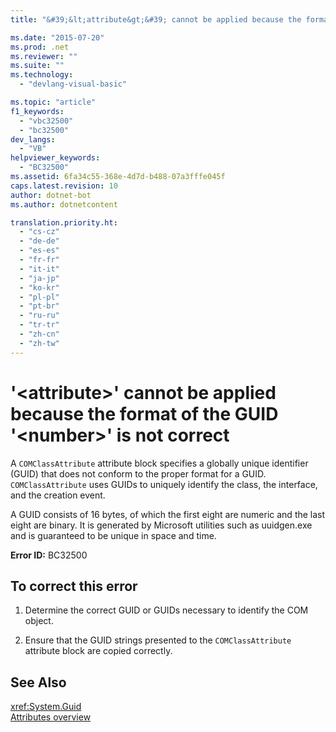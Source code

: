 ```yaml
---
title: "&#39;&lt;attribute&gt;&#39; cannot be applied because the format of the GUID &#39;&lt;number&gt;&#39; is not correct"

ms.date: "2015-07-20"
ms.prod: .net
ms.reviewer: ""
ms.suite: ""
ms.technology: 
  - "devlang-visual-basic"

ms.topic: "article"
f1_keywords: 
  - "vbc32500"
  - "bc32500"
dev_langs: 
  - "VB"
helpviewer_keywords: 
  - "BC32500"
ms.assetid: 6fa34c55-368e-4d7d-b488-07a3fffe045f
caps.latest.revision: 10
author: dotnet-bot
ms.author: dotnetcontent

translation.priority.ht: 
  - "cs-cz"
  - "de-de"
  - "es-es"
  - "fr-fr"
  - "it-it"
  - "ja-jp"
  - "ko-kr"
  - "pl-pl"
  - "pt-br"
  - "ru-ru"
  - "tr-tr"
  - "zh-cn"
  - "zh-tw"
---
```

# &#39;&lt;attribute&gt;&#39; cannot be applied because the format of the GUID &#39;&lt;number&gt;&#39; is not correct
A `COMClassAttribute` attribute block specifies a globally unique identifier (GUID) that does not conform to the proper format for a GUID. `COMClassAttribute` uses GUIDs to uniquely identify the class, the interface, and the creation event.  
  
 A GUID consists of 16 bytes, of which the first eight are numeric and the last eight are binary. It is generated by Microsoft utilities such as uuidgen.exe and is guaranteed to be unique in space and time.  
  
 **Error ID:** BC32500  
  
## To correct this error  
  
1.  Determine the correct GUID or GUIDs necessary to identify the COM object.  
  
2.  Ensure that the GUID strings presented to the `COMClassAttribute` attribute block are copied correctly.  
  
## See Also  
 <xref:System.Guid>   
[Attributes overview](../../../visual-basic/programming-guide/concepts/attributes/index.md)

